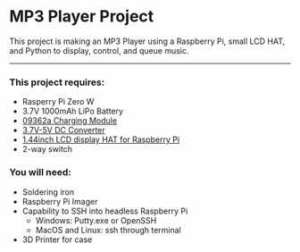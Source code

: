 # MP3 Player Project

This project is making an MP3 Player using a Raspberry Pi, small LCD HAT, and Python to display, control, and queue music.

___

### This project requires:
* Rasperry Pi Zero W
* 3.7V 1000mAh LiPo Battery
* [09362a Charging Module](https://www.amazon.com/Makerfocus-Charging-Lithium-Battery-Protection/dp/B071RG4YWM?crid=3MQENQADFEHB8&dib=eyJ2IjoiMSJ9.P9pcSpEsP9IiEy2NawRdycRvdLVuFOuK1_sy2PjlxXHnWhjJHfPQB2XHzFq-SD3cj3xl2AOt6oRp17gW94uAGV1g25Dpi1o2WI5Z0YGNQRDdCgzYOHuYqs_uqdHmwi3-bCih46-z1lASdtswEOl4Y-R4zfzo5-OQbe1DdIYqAOUbJUjoLVSBiyJYci9sK0dlOSEIn8MGBo3WevOOFyslRij7v8i3PtrkoZWdxGVkz26Gtq_h7bXg2U9RiJ0U9Ppl7Gih9Ro58T3H0q4bLTwhopcezE-k9w3eifp0L4mDn24.X0tEXDKNzYXwF_M9xvcqa6KKrHHStqUAANXtBFrypqk&dib_tag=se&keywords=03962a&qid=1739564144&sprefix=03962a%2Caps%2C94&sr=8-1&th=1)
* [3.7V-5V DC Converter](https://www.amazon.com/dp/B09D3G96KZ?ref=ppx_yo2ov_dt_b_fed_asin_title&th=1)
* [1.44inch LCD display HAT for Raspberry Pi](https://www.waveshare.com/1.44inch-lcd-hat.htm?amazon)
* 2-way switch

### You will need:
* Soldering iron
* Raspberry Pi Imager
* Capability to SSH into headless Raspberry Pi
  * Windows: Putty.exe or OpenSSH
  * MacOS and Linux: ssh through terminal
* 3D Printer for case

